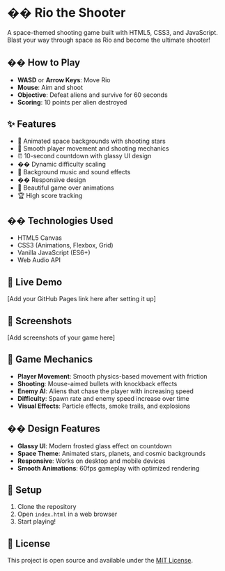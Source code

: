 # �� Rio the Shooter

A space-themed shooting game built with HTML5, CSS3, and JavaScript. Blast your way through space as Rio and become the ultimate shooter!

## �� How to Play

- **WASD** or **Arrow Keys**: Move Rio
- **Mouse**: Aim and shoot
- **Objective**: Defeat aliens and survive for 60 seconds
- **Scoring**: 10 points per alien destroyed

## ✨ Features

- 🌟 Animated space backgrounds with shooting stars
- 🎯 Smooth player movement and shooting mechanics
- ⏰ 10-second countdown with glassy UI design
- �� Dynamic difficulty scaling
- 🎵 Background music and sound effects
- �� Responsive design
- 🌠 Beautiful game over animations
- 🏆 High score tracking

## ��️ Technologies Used

- HTML5 Canvas
- CSS3 (Animations, Flexbox, Grid)
- Vanilla JavaScript (ES6+)
- Web Audio API

## 🚀 Live Demo

[Add your GitHub Pages link here after setting it up]

## 📸 Screenshots

[Add screenshots of your game here]

## 🎯 Game Mechanics

- **Player Movement**: Smooth physics-based movement with friction
- **Shooting**: Mouse-aimed bullets with knockback effects
- **Enemy AI**: Aliens that chase the player with increasing speed
- **Difficulty**: Spawn rate and enemy speed increase over time
- **Visual Effects**: Particle effects, smoke trails, and explosions

## �� Design Features

- **Glassy UI**: Modern frosted glass effect on countdown
- **Space Theme**: Animated stars, planets, and cosmic backgrounds
- **Responsive**: Works on desktop and mobile devices
- **Smooth Animations**: 60fps gameplay with optimized rendering

## 🔧 Setup

1. Clone the repository
2. Open `index.html` in a web browser
3. Start playing!

## 📝 License

This project is open source and available under the [MIT License](LICENSE).
